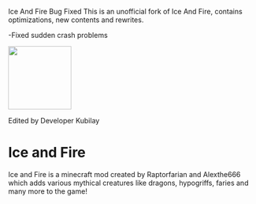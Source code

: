 Ice And Fire Bug Fixed
This is an unofficial fork of Ice And Fire, contains optimizations, new contents and rewrites.

-Fixed sudden crash problems

<img src="https://user-images.githubusercontent.com/12676257/137376396-a758fd67-5b6a-4a95-8a51-3aa7a22dc540.png"  width="128" height="128" />

Edited by Developer Kubilay

# Ice and Fire

Ice and Fire is a minecraft mod created by Raptorfarian and Alexthe666 which adds various mythical creatures like dragons, hypogriffs, faries and many more to the game!

